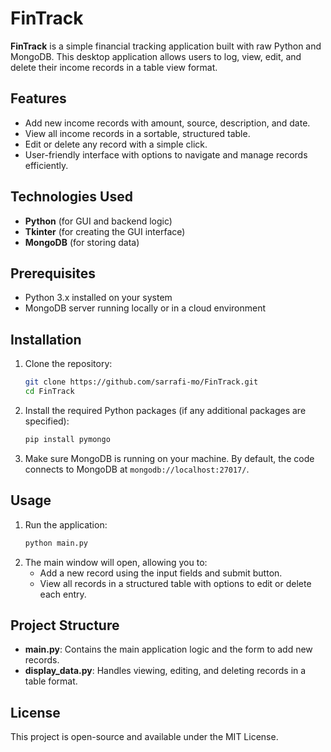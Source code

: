 # FinTrack

**FinTrack** is a simple financial tracking application built with raw Python and MongoDB. This desktop application allows users to log, view, edit, and delete their income records in a table view format.

## Features
- Add new income records with amount, source, description, and date.
- View all income records in a sortable, structured table.
- Edit or delete any record with a simple click.
- User-friendly interface with options to navigate and manage records efficiently.

## Technologies Used
- **Python** (for GUI and backend logic)
- **Tkinter** (for creating the GUI interface)
- **MongoDB** (for storing data)

## Prerequisites
- Python 3.x installed on your system
- MongoDB server running locally or in a cloud environment

## Installation
1. Clone the repository:
    ```bash
    git clone https://github.com/sarrafi-mo/FinTrack.git
    cd FinTrack
    ```

2. Install the required Python packages (if any additional packages are specified):
    ```bash
    pip install pymongo
    ```

3. Make sure MongoDB is running on your machine. By default, the code connects to MongoDB at `mongodb://localhost:27017/`.

## Usage
1. Run the application:
    ```bash
    python main.py
    ```
2. The main window will open, allowing you to:
   - Add a new record using the input fields and submit button.
   - View all records in a structured table with options to edit or delete each entry.

## Project Structure
- **main.py**: Contains the main application logic and the form to add new records.
- **display_data.py**: Handles viewing, editing, and deleting records in a table format.
  
## License
This project is open-source and available under the MIT License.

